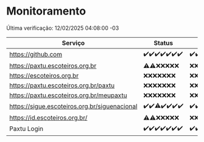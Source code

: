 # Monitoramento

Última verificação: 12/02/2025 04:08:00 -03

|Serviço|Status|Últimas 24h|
|---|---|---|
|https://github.com|<span title="2025-02-05: OK=23">✔️</span><span title="2025-02-06: OK=23">✔️</span><span title="2025-02-07: OK=23">✔️</span><span title="2025-02-08: OK=23">✔️</span><span title="2025-02-09: OK=23">✔️</span><span title="2025-02-10: OK=23">✔️</span><span title="2025-02-11: OK=6">✔️</span>|<span title="11/02/2025 04:08:00 -03 : 200">✔️</span><span title="11/02/2025 05:11:00 -03 : 200">✔️</span><span title="11/02/2025 06:09:00 -03 : 200">✔️</span><span title="11/02/2025 07:09:00 -03 : 200">✔️</span><span title="11/02/2025 08:07:00 -03 : 200">✔️</span><span title="11/02/2025 09:15:00 -03 : 200">✔️</span><span title="11/02/2025 10:16:00 -03 : 200">✔️</span><span title="11/02/2025 11:08:00 -03 : 200">✔️</span><span title="11/02/2025 12:09:00 -03 : 200">✔️</span><span title="11/02/2025 13:10:00 -03 : 200">✔️</span><span title="11/02/2025 14:07:00 -03 : 200">✔️</span><span title="11/02/2025 15:09:00 -03 : 200">✔️</span><span title="11/02/2025 16:05:00 -03 : 200">✔️</span><span title="11/02/2025 17:09:00 -03 : 200">✔️</span><span title="11/02/2025 18:07:00 -03 : 200">✔️</span><span title="11/02/2025 19:07:00 -03 : 200">✔️</span><span title="11/02/2025 20:08:00 -03 : 200">✔️</span><span title="11/02/2025 21:40:00 -03 : 200">✔️</span><span title="11/02/2025 23:08:00 -03 : 200">✔️</span><span title="12/02/2025 00:12:00 -03 : 200">✔️</span><span title="12/02/2025 01:10:00 -03 : 200">✔️</span><span title="12/02/2025 02:08:00 -03 : 200">✔️</span><span title="12/02/2025 03:12:00 -03 : 200">✔️</span><span title="12/02/2025 04:08:00 -03 : 200">✔️</span>|
|https://paxtu.escoteiros.org.br|<span title="2025-02-05: OK=1, Falhas=22">⚠️</span><span title="2025-02-06: OK=2, Falhas=21">⚠️</span><span title="2025-02-07: Falhas=23">❌</span><span title="2025-02-08: Falhas=23">❌</span><span title="2025-02-09: Falhas=23">❌</span><span title="2025-02-10: Falhas=23">❌</span><span title="2025-02-11: Falhas=6">❌</span>|<span title="11/02/2025 04:08:00 -03 : 403">❌</span><span title="11/02/2025 05:11:00 -03 : 403">❌</span><span title="11/02/2025 06:09:00 -03 : 403">❌</span><span title="11/02/2025 07:09:00 -03 : 403">❌</span><span title="11/02/2025 08:07:00 -03 : 403">❌</span><span title="11/02/2025 09:15:00 -03 : 403">❌</span><span title="11/02/2025 10:16:00 -03 : 403">❌</span><span title="11/02/2025 11:08:00 -03 : 403">❌</span><span title="11/02/2025 12:09:00 -03 : 403">❌</span><span title="11/02/2025 13:10:00 -03 : 403">❌</span><span title="11/02/2025 14:07:00 -03 : 403">❌</span><span title="11/02/2025 15:09:00 -03 : 403">❌</span><span title="11/02/2025 16:05:00 -03 : 403">❌</span><span title="11/02/2025 17:09:00 -03 : 403">❌</span><span title="11/02/2025 18:07:00 -03 : 403">❌</span><span title="11/02/2025 19:07:00 -03 : 403">❌</span><span title="11/02/2025 20:08:00 -03 : 403">❌</span><span title="11/02/2025 21:40:00 -03 : 403">❌</span><span title="11/02/2025 23:08:00 -03 : 403">❌</span><span title="12/02/2025 00:12:00 -03 : 403">❌</span><span title="12/02/2025 01:10:00 -03 : 403">❌</span><span title="12/02/2025 02:08:00 -03 : 403">❌</span><span title="12/02/2025 03:12:00 -03 : 403">❌</span><span title="12/02/2025 04:08:00 -03 : 0">❌</span>|
|https://escoteiros.org.br|<span title="2025-02-05: Falhas=23">❌</span><span title="2025-02-06: Falhas=23">❌</span><span title="2025-02-07: Falhas=23">❌</span><span title="2025-02-08: Falhas=23">❌</span><span title="2025-02-09: Falhas=23">❌</span><span title="2025-02-10: Falhas=23">❌</span><span title="2025-02-11: Falhas=6">❌</span>|<span title="11/02/2025 04:08:00 -03 : 403">❌</span><span title="11/02/2025 05:11:00 -03 : 403">❌</span><span title="11/02/2025 06:09:00 -03 : 403">❌</span><span title="11/02/2025 07:09:00 -03 : 403">❌</span><span title="11/02/2025 08:07:00 -03 : 403">❌</span><span title="11/02/2025 09:15:00 -03 : 403">❌</span><span title="11/02/2025 10:16:00 -03 : 403">❌</span><span title="11/02/2025 11:08:00 -03 : 403">❌</span><span title="11/02/2025 12:09:00 -03 : 403">❌</span><span title="11/02/2025 13:10:00 -03 : 403">❌</span><span title="11/02/2025 14:07:00 -03 : 403">❌</span><span title="11/02/2025 15:09:00 -03 : 403">❌</span><span title="11/02/2025 16:05:00 -03 : 403">❌</span><span title="11/02/2025 17:09:00 -03 : 403">❌</span><span title="11/02/2025 18:07:00 -03 : 403">❌</span><span title="11/02/2025 19:07:00 -03 : 403">❌</span><span title="11/02/2025 20:08:00 -03 : 403">❌</span><span title="11/02/2025 21:40:00 -03 : 403">❌</span><span title="11/02/2025 23:08:00 -03 : 403">❌</span><span title="12/02/2025 00:12:00 -03 : 403">❌</span><span title="12/02/2025 01:10:00 -03 : 403">❌</span><span title="12/02/2025 02:08:00 -03 : 403">❌</span><span title="12/02/2025 03:12:00 -03 : 403">❌</span><span title="12/02/2025 04:08:00 -03 : 0">❌</span>|
|https://paxtu.escoteiros.org.br/paxtu|<span title="2025-02-05: Falhas=23">❌</span><span title="2025-02-06: Falhas=23">❌</span><span title="2025-02-07: Falhas=23">❌</span><span title="2025-02-08: Falhas=23">❌</span><span title="2025-02-09: Falhas=23">❌</span><span title="2025-02-10: Falhas=23">❌</span><span title="2025-02-11: Falhas=6">❌</span>|<span title="11/02/2025 04:08:00 -03 : 403">❌</span><span title="11/02/2025 05:11:00 -03 : 403">❌</span><span title="11/02/2025 06:09:00 -03 : 403">❌</span><span title="11/02/2025 07:09:00 -03 : 403">❌</span><span title="11/02/2025 08:07:00 -03 : 403">❌</span><span title="11/02/2025 09:15:00 -03 : 403">❌</span><span title="11/02/2025 10:16:00 -03 : 403">❌</span><span title="11/02/2025 11:08:00 -03 : 403">❌</span><span title="11/02/2025 12:09:00 -03 : 403">❌</span><span title="11/02/2025 13:10:00 -03 : 403">❌</span><span title="11/02/2025 14:07:00 -03 : 403">❌</span><span title="11/02/2025 15:09:00 -03 : 403">❌</span><span title="11/02/2025 16:05:00 -03 : 403">❌</span><span title="11/02/2025 17:09:00 -03 : 403">❌</span><span title="11/02/2025 18:07:00 -03 : 403">❌</span><span title="11/02/2025 19:07:00 -03 : 403">❌</span><span title="11/02/2025 20:08:00 -03 : 403">❌</span><span title="11/02/2025 21:40:00 -03 : 403">❌</span><span title="11/02/2025 23:08:00 -03 : 403">❌</span><span title="12/02/2025 00:12:00 -03 : 403">❌</span><span title="12/02/2025 01:10:00 -03 : 403">❌</span><span title="12/02/2025 02:08:00 -03 : 403">❌</span><span title="12/02/2025 03:12:00 -03 : 403">❌</span><span title="12/02/2025 04:08:00 -03 : 403">❌</span>|
|https://paxtu.escoteiros.org.br/meupaxtu|<span title="2025-02-05: Falhas=23">❌</span><span title="2025-02-06: Falhas=23">❌</span><span title="2025-02-07: Falhas=23">❌</span><span title="2025-02-08: Falhas=23">❌</span><span title="2025-02-09: Falhas=23">❌</span><span title="2025-02-10: Falhas=23">❌</span><span title="2025-02-11: Falhas=6">❌</span>|<span title="11/02/2025 04:08:00 -03 : 403">❌</span><span title="11/02/2025 05:11:00 -03 : 403">❌</span><span title="11/02/2025 06:09:00 -03 : 403">❌</span><span title="11/02/2025 07:09:00 -03 : 403">❌</span><span title="11/02/2025 08:07:00 -03 : 403">❌</span><span title="11/02/2025 09:15:00 -03 : 403">❌</span><span title="11/02/2025 10:16:00 -03 : 403">❌</span><span title="11/02/2025 11:08:00 -03 : 403">❌</span><span title="11/02/2025 12:09:00 -03 : 403">❌</span><span title="11/02/2025 13:10:00 -03 : 403">❌</span><span title="11/02/2025 14:07:00 -03 : 403">❌</span><span title="11/02/2025 15:09:00 -03 : 403">❌</span><span title="11/02/2025 16:05:00 -03 : 403">❌</span><span title="11/02/2025 17:09:00 -03 : 403">❌</span><span title="11/02/2025 18:07:00 -03 : 403">❌</span><span title="11/02/2025 19:07:00 -03 : 403">❌</span><span title="11/02/2025 20:08:00 -03 : 403">❌</span><span title="11/02/2025 21:40:00 -03 : 403">❌</span><span title="11/02/2025 23:08:00 -03 : 403">❌</span><span title="12/02/2025 00:12:00 -03 : 403">❌</span><span title="12/02/2025 01:10:00 -03 : 403">❌</span><span title="12/02/2025 02:08:00 -03 : 403">❌</span><span title="12/02/2025 03:12:00 -03 : 403">❌</span><span title="12/02/2025 04:08:00 -03 : 403">❌</span>|
|https://sigue.escoteiros.org.br/siguenacional|<span title="2025-02-05: OK=23">✔️</span><span title="2025-02-06: OK=23">✔️</span><span title="2025-02-07: OK=22, Falhas=1">⚠️</span><span title="2025-02-08: OK=23">✔️</span><span title="2025-02-09: OK=23">✔️</span><span title="2025-02-10: OK=23">✔️</span><span title="2025-02-11: OK=6">✔️</span>|<span title="11/02/2025 04:08:00 -03 : 200">✔️</span><span title="11/02/2025 05:11:00 -03 : 200">✔️</span><span title="11/02/2025 06:09:00 -03 : 200">✔️</span><span title="11/02/2025 07:09:00 -03 : 200">✔️</span><span title="11/02/2025 08:07:00 -03 : 200">✔️</span><span title="11/02/2025 09:15:00 -03 : 200">✔️</span><span title="11/02/2025 10:16:00 -03 : 200">✔️</span><span title="11/02/2025 11:08:00 -03 : 200">✔️</span><span title="11/02/2025 12:09:00 -03 : 200">✔️</span><span title="11/02/2025 13:10:00 -03 : 200">✔️</span><span title="11/02/2025 14:07:00 -03 : 200">✔️</span><span title="11/02/2025 15:09:00 -03 : 200">✔️</span><span title="11/02/2025 16:05:00 -03 : 200">✔️</span><span title="11/02/2025 17:09:00 -03 : 200">✔️</span><span title="11/02/2025 18:07:00 -03 : 200">✔️</span><span title="11/02/2025 19:07:00 -03 : 200">✔️</span><span title="11/02/2025 20:08:00 -03 : 200">✔️</span><span title="11/02/2025 21:40:00 -03 : 200">✔️</span><span title="11/02/2025 23:08:00 -03 : 200">✔️</span><span title="12/02/2025 00:12:00 -03 : 200">✔️</span><span title="12/02/2025 01:10:00 -03 : 200">✔️</span><span title="12/02/2025 02:08:00 -03 : 200">✔️</span><span title="12/02/2025 03:12:00 -03 : 200">✔️</span><span title="12/02/2025 04:08:00 -03 : 200">✔️</span>|
|https://id.escoteiros.org.br/|<span title="2025-02-05: OK=3, Falhas=20">⚠️</span><span title="2025-02-06: OK=4, Falhas=19">⚠️</span><span title="2025-02-07: Falhas=23">❌</span><span title="2025-02-08: Falhas=23">❌</span><span title="2025-02-09: Falhas=23">❌</span><span title="2025-02-10: Falhas=23">❌</span><span title="2025-02-11: Falhas=6">❌</span>|<span title="11/02/2025 04:08:00 -03 : 403">❌</span><span title="11/02/2025 05:11:00 -03 : 403">❌</span><span title="11/02/2025 06:09:00 -03 : 403">❌</span><span title="11/02/2025 07:09:00 -03 : 403">❌</span><span title="11/02/2025 08:07:00 -03 : 403">❌</span><span title="11/02/2025 09:15:00 -03 : 403">❌</span><span title="11/02/2025 10:16:00 -03 : 403">❌</span><span title="11/02/2025 11:08:00 -03 : 403">❌</span><span title="11/02/2025 12:09:00 -03 : 403">❌</span><span title="11/02/2025 13:10:00 -03 : 403">❌</span><span title="11/02/2025 14:07:00 -03 : 403">❌</span><span title="11/02/2025 15:09:00 -03 : 403">❌</span><span title="11/02/2025 16:05:00 -03 : 403">❌</span><span title="11/02/2025 17:09:00 -03 : 403">❌</span><span title="11/02/2025 18:07:00 -03 : 403">❌</span><span title="11/02/2025 19:07:00 -03 : 403">❌</span><span title="11/02/2025 20:08:00 -03 : 403">❌</span><span title="11/02/2025 21:40:00 -03 : 403">❌</span><span title="11/02/2025 23:08:00 -03 : 403">❌</span><span title="12/02/2025 00:12:00 -03 : 403">❌</span><span title="12/02/2025 01:10:00 -03 : 403">❌</span><span title="12/02/2025 02:08:00 -03 : 403">❌</span><span title="12/02/2025 03:12:00 -03 : 403">❌</span><span title="12/02/2025 04:08:00 -03 : 403">❌</span>|
|Paxtu Login|<span title="2025-02-05: OK=23">✔️</span><span title="2025-02-06: OK=23">✔️</span><span title="2025-02-07: OK=23">✔️</span><span title="2025-02-08: OK=23">✔️</span><span title="2025-02-09: OK=23">✔️</span><span title="2025-02-10: OK=23">✔️</span><span title="2025-02-11: OK=6">✔️</span>|<span title="11/02/2025 04:08:00 -03 : 200">✔️</span><span title="11/02/2025 05:11:00 -03 : 200">✔️</span><span title="11/02/2025 06:09:00 -03 : 200">✔️</span><span title="11/02/2025 07:09:00 -03 : 200">✔️</span><span title="11/02/2025 08:07:00 -03 : 200">✔️</span><span title="11/02/2025 09:15:00 -03 : 200">✔️</span><span title="11/02/2025 10:16:00 -03 : 200">✔️</span><span title="11/02/2025 11:08:00 -03 : 200">✔️</span><span title="11/02/2025 12:09:00 -03 : 200">✔️</span><span title="11/02/2025 13:10:00 -03 : 200">✔️</span><span title="11/02/2025 14:07:00 -03 : 200">✔️</span><span title="11/02/2025 15:09:00 -03 : 200">✔️</span><span title="11/02/2025 16:05:00 -03 : 200">✔️</span><span title="11/02/2025 17:09:00 -03 : 200">✔️</span><span title="11/02/2025 18:07:00 -03 : 200">✔️</span><span title="11/02/2025 19:07:00 -03 : 200">✔️</span><span title="11/02/2025 20:08:00 -03 : 200">✔️</span><span title="11/02/2025 21:40:00 -03 : 200">✔️</span><span title="11/02/2025 23:08:00 -03 : 200">✔️</span><span title="12/02/2025 00:12:00 -03 : 200">✔️</span><span title="12/02/2025 01:10:00 -03 : 200">✔️</span><span title="12/02/2025 02:08:00 -03 : 200">✔️</span><span title="12/02/2025 03:12:00 -03 : 200">✔️</span><span title="12/02/2025 04:08:00 -03 : 200">✔️</span>|
